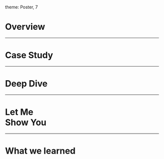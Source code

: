 theme: Poster, 7

# Overview

---

# Case Study

---

# Deep Dive

---

# Let Me<br>Show You

---

# What we learned